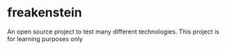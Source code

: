 # freakenstein
An open source project to test many different technologies. This project is for learning purposes only

